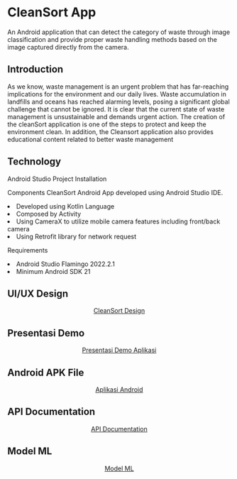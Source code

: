 # CleanSort App
An Android application that can detect the category of waste through image classification and provide proper waste handling methods based on the image captured directly from the camera.
<h2>Introduction</h2>
As we know, waste management is an urgent problem that has far-reaching implications for the environment and our daily lives. Waste accumulation in landfills and oceans has reached alarming levels, posing a significant global challenge that cannot be ignored. It is clear that the current state of waste management is unsustainable and demands urgent action. The creation of the cleanSort application is one of the steps to protect and keep the environment clean. In addition, the Cleansort application also provides educational content related to better waste management

<h2>Technology</h2>
Android Studio Project Installation

Components
CleanSort Android App developed using Android Studio IDE.

<li>Developed using Kotlin Language</li> 
<li>Composed by Activity</li> 
<li>Using CameraX to utilize mobile camera features including front/back camera</li>
<li>Using Retrofit library for network request</li>

Requirements
<li>Android Studio Flamingo 2022.2.1</li> 
<li>Minimum Android SDK 21</li> 

<h2>UI/UX Design</h2>
<p align="center">
  <a href="https://www.figma.com/file/iBdKm62TXnViVrIQLzq99L/CleanSort?type=design&node-id=0-1&t=9LNztR4GbWJyuIBd-0">CleanSort Design</a>
</p>

<h2>Presentasi Demo</h2>
<p align="center">
  <a href="https://youtu.be/ieC6GyxAALk">Presentasi Demo Aplikasi</a>
</p>

<h2>Android APK File</h2>
<p align="center">
  <a href="https://drive.google.com/file/d/1dvCRXnUEK0up2srnNB-HmLbFvy9HUJBP/view?usp=sharing">Aplikasi Android</a>
</p>

<h2>API Documentation</h2>
<p align="center">
  <a href="https://cc-api-irp3aqpiba-et.a.run.app/docs">API Documentation</a>
</p>

<h2>Model ML</h2>
<p align="center">
  <a href="https://colab.research.google.com/drive/1IF4HW5IgyI8xw__OHa9cvugVOvC6t_VU?usp=sharing#scrollTo=6Y4lC72mvu2Z">Model ML</a>
</p>

  
